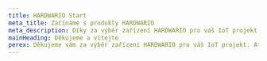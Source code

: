 ```yaml
---
title: HARDWARIO Start
meta_title: Začínáme s produkty HARDWARIO
meta_description: Díky za výběr zařízení HARDWARIO pro váš IoT projekt. Připravili jsme pro vás tento rozcestník, aby vaše cesta s produkty HARDWARIO probíhala hladce.
mainHeading: Děkujeme a vítejte
perex: Děkujeme vám za výběr zařízení HARDWARIO pro váš IoT projekt. Ať už se jedná o projekt z&nbsp;průmyslu, domácnosti nebo vzdělávání, jsme za to moc rádi! Připravili jsme pro vás tento rozcestník, aby vaše cesta s produkty HARDWARIO probíhala hladce.
---
```

